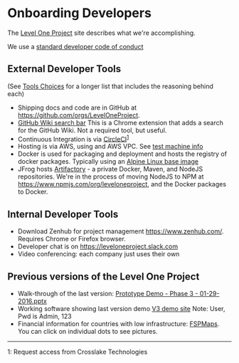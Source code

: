 # Onboarding Developers
The [Level One Project](https://leveloneproject.org/) site describes what we're accomplishing.

We use a [standard developer code of conduct]( http://contributor-covenant.org/version/1/4/code_of_conduct.html)

## External Developer Tools 
(See [Tools Choices](https://github.com/LevelOneProject/Docs/wiki/Tools,-technology,-and-process-choices) for a longer list that includes the reasoning behind each)
* Shipping docs and code are in GitHub at https://github.com/orgs/LevelOneProject.
* [GitHub Wiki search bar](https://chrome.google.com/webstore/detail/wiki-search-for-github/gdifdhnjmjaidbajhapmbcbnoocoeooc) This is a Chrome extension that adds a search for the GitHub Wiki. Not a required tool, but useful.
* Continuous Integration is via [CircleCI](https://circleci.com/gh/LevelOneProject)<sup>[1](#Crosslake)</sup>
* Hosting is via AWS, using and AWS VPC. See [test machine info](https://github.com/LevelOneProject/Docs/blob/master/AWS/Infrastructure/machines.md)
* Docker is used for packaging and deployment and hosts the registry of docker packages. Typically using an [Alpine Linux base image](https://alpinelinux.org/)
* JFrog hosts [Artifactory](https://github.com/LevelOneProject/Docs/blob/master/Artifactory/README.md) - a private Docker, Maven, and NodeJS repositories. We're in the process of moving NodeJS to NPM at https://www.npmjs.com/org/leveloneproject, and the Docker packages to Docker. 

## Internal Developer Tools
* Download Zenhub for project management https://www.zenhub.com/. Requires Chrome or Firefox browser. 
* Developer chat is on https://leveloneproject.slack.com
* Video conferencing: each company just uses their own

## Previous versions of the Level One Project
* Walk-through of the last version: [Prototype Demo - Phase 3 - 01-29-2016.pptx](./Prototype%20Demo%20-%20Phase%203%20-%2001-29-2016.pptx)
* Working software showing last version demo [V3 demo site](https://india-ist.open-dfs.org/ut/main.html)
Note: User, Pwd is Admin, 123
* Financial information for countries with low infrastructure: [FSPMaps](http://fspmaps.org). You can click on individual dots to see pictures.

---
<a name="Crosslake">1</a>: Request access from Crosslake Technologies
